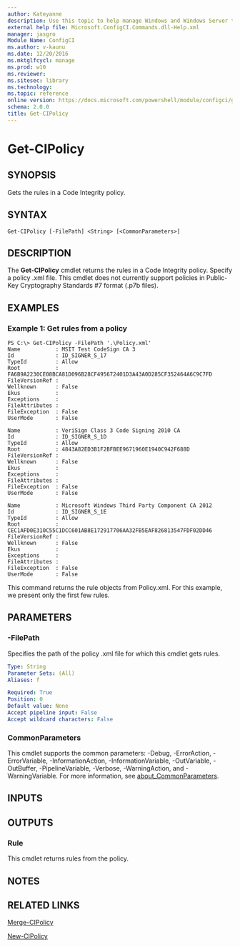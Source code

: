 ```yaml
---
author: Kateyanne
description: Use this topic to help manage Windows and Windows Server technologies with Windows PowerShell.
external help file: Microsoft.ConfigCI.Commands.dll-Help.xml
manager: jasgro
Module Name: ConfigCI
ms.author: v-kaunu
ms.date: 12/20/2016
ms.mktglfcycl: manage
ms.prod: w10
ms.reviewer: 
ms.sitesec: library
ms.technology: 
ms.topic: reference
online version: https://docs.microsoft.com/powershell/module/configci/get-cipolicy?view=windowsserver2016-ps&wt.mc_id=ps-gethelp
schema: 2.0.0
title: Get-CIPolicy
---
```


# Get-CIPolicy

## SYNOPSIS
Gets the rules in a Code Integrity policy.

## SYNTAX

```
Get-CIPolicy [-FilePath] <String> [<CommonParameters>]
```

## DESCRIPTION
The **Get-CIPolicy** cmdlet returns the rules in a Code Integrity policy.
Specify a policy .xml file.
This cmdlet does not currently support policies in Public-Key Cryptography Standards #7 format (.p7b files).

## EXAMPLES

### Example 1: Get rules from a policy
```
PS C:\> Get-CIPolicy -FilePath '.\Policy.xml'
Name           : MSIT Test CodeSign CA 3
Id             : ID_SIGNER_S_17
TypeId         : Allow
Root           : FA6B9A2230CE08BCA81D096B28CF495672401D3A43A0D285CF352464A6C9C7FD
FileVersionRef : 
Wellknown      : False
Ekus           : 
Exceptions     : 
FileAttributes : 
FileException  : False
UserMode       : False

Name           : VeriSign Class 3 Code Signing 2010 CA
Id             : ID_SIGNER_S_1D
TypeId         : Allow
Root           : 4843A82ED3B1F2BFBEE9671960E1940C942F688D
FileVersionRef : 
Wellknown      : False
Ekus           : 
Exceptions     : 
FileAttributes : 
FileException  : False
UserMode       : False

Name           : Microsoft Windows Third Party Component CA 2012
Id             : ID_SIGNER_S_1E
TypeId         : Allow
Root           : CEC1AFD0E310C55C1DCC601AB8E172917706AA32FB5EAF826813547FDF02DD46
FileVersionRef : 
Wellknown      : False
Ekus           : 
Exceptions     : 
FileAttributes : 
FileException  : False
UserMode       : False
```

This command returns the rule objects from Policy.xml.
For this example, we present only the first few rules.

## PARAMETERS

### -FilePath
Specifies the path of the policy .xml file for which this cmdlet gets rules.

```yaml
Type: String
Parameter Sets: (All)
Aliases: f

Required: True
Position: 0
Default value: None
Accept pipeline input: False
Accept wildcard characters: False
```

### CommonParameters
This cmdlet supports the common parameters: -Debug, -ErrorAction, -ErrorVariable, -InformationAction, -InformationVariable, -OutVariable, -OutBuffer, -PipelineVariable, -Verbose, -WarningAction, and -WarningVariable. For more information, see [about_CommonParameters](https://go.microsoft.com/fwlink/?LinkID=113216).

## INPUTS

## OUTPUTS

### Rule
This cmdlet returns rules from the policy.

## NOTES

## RELATED LINKS

[Merge-CIPolicy](./Merge-CIPolicy.md)

[New-CIPolicy](./New-CIPolicy.md)

